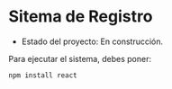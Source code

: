 <h1> Sitema de Registro</h1>

- Estado del proyecto: En construcción.

Para ejecutar el sistema, debes poner:

```npm install react```
